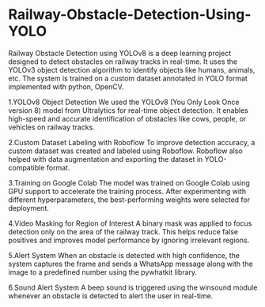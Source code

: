 # Railway-Obstacle-Detection-Using-YOLO
Railway Obstacle Detection using YOLOv8 is a deep learning project designed to detect obstacles on railway tracks in real-time. It uses the YOLOv3 object detection algorithm to identify objects like humans, animals, etc. The system is trained on a custom dataset annotated in YOLO format implemented with python, OpenCV.

1.YOLOv8 Object Detection
We used the YOLOv8 (You Only Look Once version 8) model from Ultralytics for real-time object detection. It enables high-speed and accurate identification of obstacles like cows, people, or vehicles on railway tracks.

2.Custom Dataset Labeling with Roboflow
To improve detection accuracy, a custom dataset was created and labeled using Roboflow. Roboflow also helped with data augmentation and exporting the dataset in YOLO-compatible format.

3.Training on Google Colab
The model was trained on Google Colab using GPU support to accelerate the training process. After experimenting with different hyperparameters, the best-performing weights were selected for deployment.

4.Video Masking for Region of Interest
A binary mask was applied to focus detection only on the area of the railway track. This helps reduce false positives and improves model performance by ignoring irrelevant regions.

5.Alert System
When an obstacle is detected with high confidence, the system captures the frame and sends a WhatsApp message along with the image to a predefined number using the pywhatkit library.

6.Sound Alert System
A beep sound is triggered using the winsound module whenever an obstacle is detected to alert the user in real-time.
